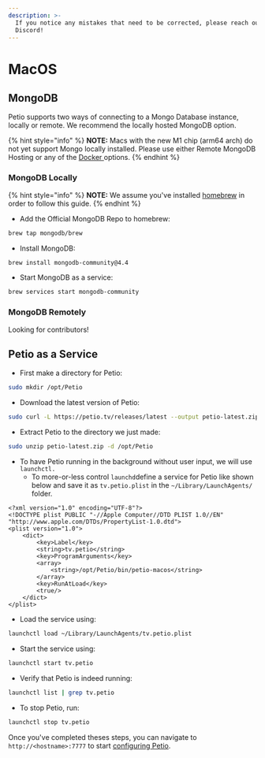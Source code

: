 ```yaml
---
description: >-
  If you notice any mistakes that need to be corrected, please reach out on
  Discord!
---
```


# MacOS

## MongoDB

Petio supports two ways of connecting to a Mongo Database instance, locally or remote. We recommend the locally hosted MongoDB option.

{% hint style="info" %}
**NOTE:** Macs with the new M1 chip \(arm64 arch\) do not yet support Mongo locally installed. Please use either Remote MongoDB Hosting or any of the [Docker ](docker.md)options.
{% endhint %}

### MongoDB Locally

{% hint style="info" %}
**NOTE:** We assume you've installed [homebrew](https://brew.sh/#install) in order to follow this guide.
{% endhint %}

* Add the Official MongoDB Repo to homebrew:

```bash
brew tap mongodb/brew
```

* Install MongoDB:

```bash
brew install mongodb-community@4.4
```

* Start MongoDB as a service:

```bash
brew services start mongodb-community
```

### MongoDB Remotely

Looking for contributors!

## Petio as a Service

* First make a directory for Petio:

```bash
sudo mkdir /opt/Petio
```

* Download the latest version of Petio:

```bash
sudo curl -L https://petio.tv/releases/latest --output petio-latest.zip
```

* Extract Petio to the directory we just made:

```bash
sudo unzip petio-latest.zip -d /opt/Petio
```

* To have Petio running in the background without user input, we will use `launchctl.`
  * To more-or-less control `launchd`define a service for Petio like shown below and save it as `tv.petio.plist` in the `~/Library/LaunchAgents/` folder.

```markup
<?xml version="1.0" encoding="UTF-8"?>
<!DOCTYPE plist PUBLIC "-//Apple Computer//DTD PLIST 1.0//EN" "http://www.apple.com/DTDs/PropertyList-1.0.dtd">
<plist version="1.0">
    <dict>
        <key>Label</key>
        <string>tv.petio</string>
        <key>ProgramArguments</key>
        <array>
            <string>/opt/Petio/bin/petio-macos</string>
        </array>
        <key>RunAtLoad</key>
        <true/>
    </dict>
</plist>
```

* Load the service using:

```bash
launchctl load ~/Library/LaunchAgents/tv.petio.plist
```

* Start the service using:

```bash
launchctl start tv.petio
```

* Verify that Petio is indeed running:

```bash
launchctl list | grep tv.petio
```

* To stop Petio, run:

```bash
launchctl stop tv.petio
```

Once you've completed theses steps, you can navigate to `http://<hostname>:7777` to start [configuring Petio](../configuration/first-time-setup.md).

